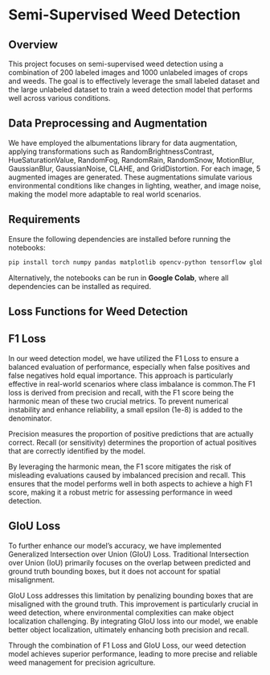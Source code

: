 # **Semi-Supervised Weed Detection**

## **Overview**
This project focuses on semi-supervised weed detection using a combination of 200 labeled images and 1000 unlabeled images of crops and weeds. The goal is to effectively leverage the small labeled dataset and the large unlabeled dataset to train a weed detection model that performs well across various conditions.

## **Data Preprocessing and Augmentation**
We have employed the albumentations library for data augmentation, applying transformations such as RandomBrightnessContrast, HueSaturationValue, RandomFog, RandomRain, RandomSnow, MotionBlur, GaussianBlur, GaussianNoise, CLAHE, and GridDistortion. For each image, 5 augmented images are generated. These augmentations simulate various environmental conditions like changes in lighting, weather, and image noise, making the model more adaptable to real world scenarios.

## **Requirements**
Ensure the following dependencies are installed before running the notebooks:

```bash
pip install torch numpy pandas matplotlib opencv-python tensorflow glob2 pyyaml shutil ultralytics
```
Alternatively, the notebooks can be run in **Google Colab**, where all dependencies can be installed as required.

## **Loss Functions for Weed Detection**

   ## **F1 Loss**
   In our weed detection model, we have utilized the F1 Loss to ensure a balanced evaluation of performance, especially when false positives and false negatives hold equal importance. This approach is           particularly effective in real-world scenarios where class imbalance is common.The F1 loss is derived from precision and recall, with the F1 score being the harmonic mean of these two crucial metrics. To prevent numerical instability and enhance reliability, a small epsilon (1e-8) is added to the denominator.

  Precision measures the proportion of positive predictions that are actually correct.
  Recall (or sensitivity) determines the proportion of actual positives that are correctly identified by the model.

  By leveraging the harmonic mean, the F1 score mitigates the risk of misleading evaluations caused by imbalanced precision and recall. This ensures that the model performs well in both aspects to achieve a high   F1 score, making it a robust metric for assessing performance in weed detection.

 ## **GIoU Loss**

To further enhance our model’s accuracy, we have implemented Generalized Intersection over Union (GIoU) Loss. Traditional Intersection over Union (IoU) primarily focuses on the overlap between predicted and ground truth bounding boxes, but it does not account for spatial misalignment.

GIoU Loss addresses this limitation by penalizing bounding boxes that are misaligned with the ground truth. This improvement is particularly crucial in weed detection, where environmental complexities can make object localization challenging. By integrating GIoU loss into our model, we enable better object localization, ultimately enhancing both precision and recall.


Through the combination of F1 Loss and GIoU Loss, our weed detection model achieves superior performance, leading to more precise and reliable weed management for precision agriculture.
